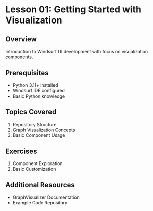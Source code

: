 # Lesson 01: Getting Started with Visualization

## Overview
Introduction to Windsurf UI development with focus on visualization components.

## Prerequisites
- Python 3.11+ installed
- Windsurf IDE configured
- Basic Python knowledge

## Topics Covered
1. Repository Structure
2. Graph Visualization Concepts
3. Basic Component Usage

## Exercises
1. Component Exploration
2. Basic Customization

## Additional Resources
- GraphVisualizer Documentation
- Example Code Repository
